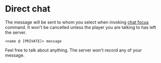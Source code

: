 # Direct chat

The message will be sent to whom you select when invoking [chat focus](/features/communication/focus) command. It won't be cancelled unless the player you are talking to has left the server.

```
<name @ [PRIVATE]> message
```

Feel free to talk about anything. The server won't record any of your message.



